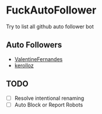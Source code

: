 # FuckAutoFollower
Try to list all github auto follower bot

## Auto Followers
- [ValentineFernandes](https://github.com/ValentineFernandes)
- [kerolloz](https://github.com/kerolloz)

## TODO
- [ ] Resolve intentional renaming
- [ ] Auto Block or Report Robots
